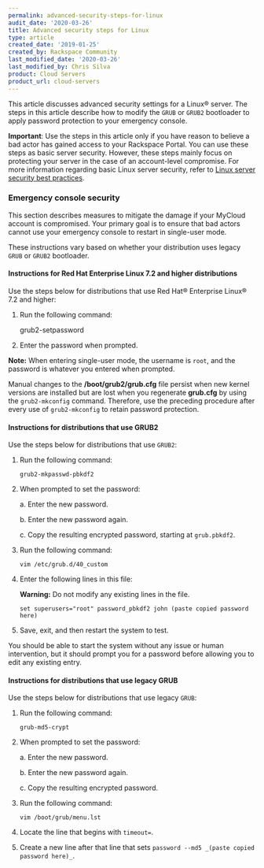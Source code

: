 ```yaml
---
permalink: advanced-security-steps-for-linux
audit_date: '2020-03-26'
title: Advanced security steps for Linux
type: article
created_date: '2019-01-25'
created_by: Rackspace Community
last_modified_date: '2020-03-26'
last_modified_by: Chris Silva
product: Cloud Servers
product_url: cloud-servers
---
```


This article discusses advanced security settings for a Linux&reg; server. The steps in this article describe how to modify the `GRUB` or `GRUB2` bootloader to apply password protection to your emergency console. 

**Important**: Use the steps in this article only if you have reason to believe a bad actor has gained access to your Rackspace Portal. You can use these steps as basic server security. However, these steps mainly focus on protecting your server in the case of an account-level compromise. For more information regarding basic Linux server security, refer to [Linux server security best practices](/support/how-to/linux-server-security-best-practices/).

### Emergency console security

This section describes measures to mitigate the damage if your MyCloud account is compromised. Your primary goal is to ensure that bad actors cannot use your emergency console to restart in single-user mode.

These instructions vary based on whether your distribution uses legacy `GRUB` or `GRUB2` bootloader.

#### Instructions for Red Hat Enterprise Linux 7.2 and higher distributions

Use the steps below for distributions that use Red Hat® Enterprise Linux® 7.2 and higher:

1. Run the following command:

    grub2-setpassword

2. Enter the password when prompted.

**Note:** When entering single-user mode, the username is `root`, and the password is whatever you entered when prompted.

Manual changes to the **/boot/grub2/grub.cfg** file persist when new kernel versions are installed but are lost when you regenerate **grub.cfg** by using the `grub2-mkconfig` command. Therefore, use the preceding procedure after every use of `grub2-mkconfig` to retain password protection.

#### Instructions for distributions that use GRUB2

Use the steps below for distributions that use `GRUB2`:

1. Run the following command:

       grub2-mkpasswd-pbkdf2

2. When prompted to set the password:

   a. Enter the new password.

   b. Enter the new password again.

   c. Copy the resulting encrypted password, starting at `grub.pbkdf2`.

3. Run the following command:

       vim /etc/grub.d/40_custom

4. Enter the following lines in this file:

   **Warning:** Do not modify any existing lines in the file.

       set superusers="root" password_pbkdf2 john (paste copied password here)

5. Save, exit, and then restart the system to test.

You should be able to start the system without any issue or human intervention, but
it should prompt you for a password before allowing you to edit any existing entry.

#### Instructions for distributions that use legacy GRUB

Use the steps below for distributions that use legacy `GRUB`:

1. Run the following command:

       grub-md5-crypt
       
2. When prompted to set the password:     

   a. Enter the new password.

   b. Enter the new password again.

   c. Copy the resulting encrypted password.

3. Run the following command:

       vim /boot/grub/menu.lst

4. Locate the line that begins with `timeout=`.

5. Create a new line after that line that sets `password --md5 _(paste copied password here)_`.
